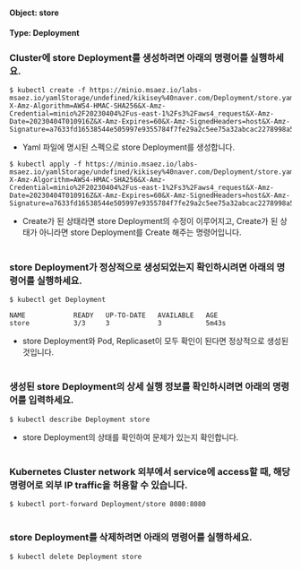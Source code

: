 
#### Object: store
#### Type: Deployment

### Cluster에 store Deployment를 생성하려면 아래의 명령어를 실행하세요.

```
$ kubectl create -f https://minio.msaez.io/labs-msaez.io/yamlStorage/undefined/kikisey%40naver.com/Deployment/store.yaml?X-Amz-Algorithm=AWS4-HMAC-SHA256&X-Amz-Credential=minio%2F20230404%2Fus-east-1%2Fs3%2Faws4_request&X-Amz-Date=20230404T010916Z&X-Amz-Expires=60&X-Amz-SignedHeaders=host&X-Amz-Signature=a7633fd16538544e505997e9355784f7fe29a2c5ee75a32abcac2278998a58f6
```
- Yaml 파일에 명시된 스펙으로 store Deployment를 생성합니다.

```
$ kubectl apply -f https://minio.msaez.io/labs-msaez.io/yamlStorage/undefined/kikisey%40naver.com/Deployment/store.yaml?X-Amz-Algorithm=AWS4-HMAC-SHA256&X-Amz-Credential=minio%2F20230404%2Fus-east-1%2Fs3%2Faws4_request&X-Amz-Date=20230404T010916Z&X-Amz-Expires=60&X-Amz-SignedHeaders=host&X-Amz-Signature=a7633fd16538544e505997e9355784f7fe29a2c5ee75a32abcac2278998a58f6
```
- Create가 된 상태라면 store Deployment의 수정이 이루어지고, Create가 된 상태가 아니라면 store Deployment를 Create 해주는 명령어입니다.  
#

### store Deployment가 정상적으로 생성되었는지 확인하시려면 아래의 명령어를 실행하세요.

```
$ kubectl get Deployment

NAME            READY   UP-TO-DATE   AVAILABLE   AGE
store           3/3     3            3           5m43s

```
- store Deployment와 Pod, Replicaset이 모두 확인이 된다면 정상적으로 생성된 것입니다.
#

### 생성된 store Deployment의 상세 실행 정보를 확인하시려면 아래의 명령어를 입력하세요.

```
$ kubectl describe Deployment store
```
- store Deployment의 상태를 확인하여 문제가 있는지 확인합니다. 
#

### Kubernetes Cluster network 외부에서 service에 access할 때, 해당 명령어로 외부 IP traffic을 허용할 수 있습니다.

```
$ kubectl port-forward Deployment/store 8080:8080
```
#

### store Deployment를 삭제하려면 아래의 명령어를 실행하세요.

```
$ kubectl delete Deployment store
```
#

